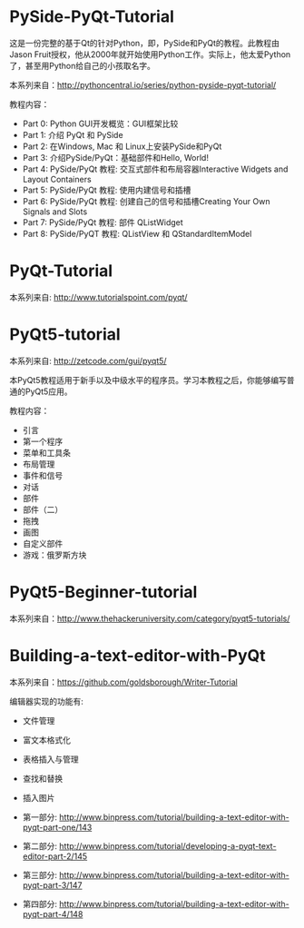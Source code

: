 # PySide-PyQt-Tutorial
 
这是一份完整的基于Qt的针对Python，即，PySide和PyQt的教程。此教程由Jason Fruit授权，他从2000年就开始使用Python工作。实际上，他太爱Python了，甚至用Python给自己的小孩取名字。  

本系列来自：http://pythoncentral.io/series/python-pyside-pyqt-tutorial/  

教程内容：  

- Part 0: Python GUI开发概览：GUI框架比较
- Part 1: 介绍 PyQt 和 PySide
- Part 2: 在Windows, Mac 和 Linux上安装PySide和PyQt
- Part 3: 介绍PySide/PyQt：基础部件和Hello, World!
- Part 4: PySide/PyQt 教程: 交互式部件和布局容器Interactive Widgets and Layout Containers
- Part 5: PySide/PyQt 教程: 使用内建信号和插槽
- Part 6: PySide/PyQt 教程: 创建自己的信号和插槽Creating Your Own Signals and Slots
- Part 7: PySide/PyQt 教程: 部件 QListWidget
- Part 8: PySide/PyQT 教程: QListView 和 QStandardItemModel

# PyQt-Tutorial

本系列来自: http://www.tutorialspoint.com/pyqt/

# PyQt5-tutorial

本系列来自: http://zetcode.com/gui/pyqt5/


本PyQt5教程适用于新手以及中级水平的程序员。学习本教程之后，你能够编写普通的PyQt5应用。  

教程内容：  

- 引言
- 第一个程序
- 菜单和工具条
- 布局管理
- 事件和信号
- 对话
- 部件
- 部件（二）
- 拖拽
- 画图
- 自定义部件
- 游戏：俄罗斯方块


# PyQt5-Beginner-tutorial

本系列来自：http://www.thehackeruniversity.com/category/pyqt5-tutorials/

# Building-a-text-editor-with-PyQt

本系列来自：https://github.com/goldsborough/Writer-Tutorial

编辑器实现的功能有:  

- 文件管理
- 富文本格式化
- 表格插入与管理
- 查找和替换
- 插入图片


- 第一部分: http://www.binpress.com/tutorial/building-a-text-editor-with-pyqt-part-one/143

- 第二部分: http://www.binpress.com/tutorial/developing-a-pyqt-text-editor-part-2/145

- 第三部分: http://www.binpress.com/tutorial/building-a-text-editor-with-pyqt-part-3/147

- 第四部分: http://www.binpress.com/tutorial/building-a-text-editor-with-pyqt-part-4/148
